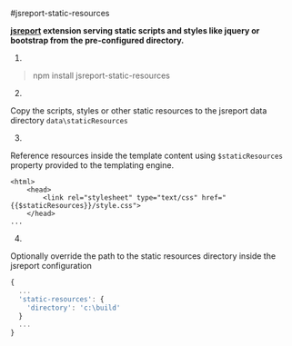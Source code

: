 #jsreport-static-resources

**[jsreport](https://github.com/jsreport/jsreport) extension serving static scripts and styles like jquery or bootstrap from the pre-configured directory.**

1.
> npm install jsreport-static-resources

2.
Copy the scripts, styles or other static resources to the jsreport data directory `data\staticResources`

3.
Reference resources inside the template content using `$staticResources` property provided to the templating engine.
```
<html>
	<head>
		<link rel="stylesheet" type="text/css" href="{{$staticResources}}/style.css">
	</head>
...
```

4.
Optionally override the path to the static resources directory inside the jsreport configuration 
```js
{
  ...
  'static-resources': {
    'directory': 'c:\build'
  }
  ...
}
```
